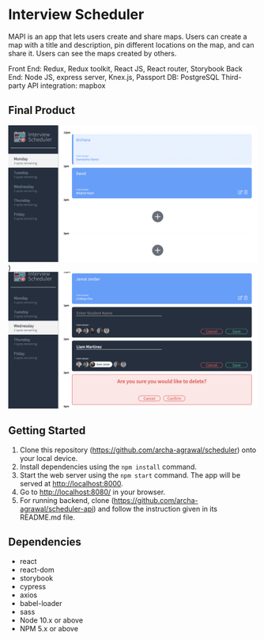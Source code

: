 # Interview Scheduler

MAPI is an app that lets users create and share maps. Users can create a map with a title and description, pin different locations on the map, and can share it. Users can see the maps created by others.

Front End: Redux, Redux toolkit, React JS, React router, Storybook
Back End: Node JS, express server, Knex.js, Passport
DB: PostgreSQL
Third-party API integration: mapbox

## Final Product

!["screenshot of booked appointments"](https://github.com/archa-agrawal/scheduler/blob/master/docs/images/booked_appointments.png?raw=true))
!["screenshot of add/edit/delet appointment"](https://github.com/archa-agrawal/scheduler/blob/master/docs/images/add:edit:delete_appointment.png?raw=true)

## Getting Started

1. Clone this repository (https://github.com/archa-agrawal/scheduler) onto your local device.
2. Install dependencies using the `npm install` command.
3. Start the web server using the `npm start` command. The app will be served at <http://localhost:8000>.
4. Go to <http://localhost:8080/> in your browser.
5. For running backend, clone (https://github.com/archa-agrawal/scheduler-api) and follow the instruction given in its README.md file.

## Dependencies

- react
- react-dom
- storybook
- cypress
- axios
- babel-loader
- sass
- Node 10.x or above
- NPM 5.x or above
